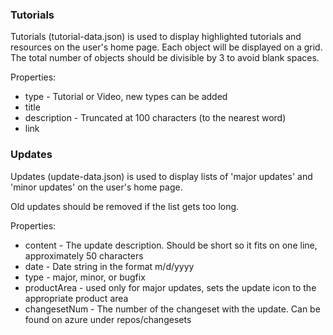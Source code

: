 ### Tutorials

Tutorials (tutorial-data.json) is used to display highlighted tutorials and resources on the user's home page.
Each object will be displayed on a grid. The total number of objects should be divisible by 3 to avoid blank spaces.

Properties:
- type - Tutorial or Video, new types can be added
- title 
- description - Truncated at 100 characters (to the nearest word)
- link

### Updates

Updates (update-data.json) is used to display lists of 'major updates' and 'minor updates' on the user's home page.

Old updates should be removed if the list gets too long.

Properties:
- content - The update description. Should be short so it fits on one line, approximately 50 characters
- date - Date string in the format m/d/yyyy
- type - major, minor, or bugfix
- productArea - used only for major updates, sets the update icon to the appropriate product area
- changesetNum - The number of the changeset with the update. Can be found on azure under repos/changesets
